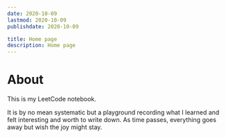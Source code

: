 ```yaml
---
date: 2020-10-09
lastmod: 2020-10-09
publishdate: 2020-10-09

title: Home page
description: Home page
---
```


# About

This is my LeetCode notebook.

It is by no mean systematic but a playground recording what I learned and felt 
interesting and worth to write down.
As time passes, everything goes away but wish the joy might stay.
